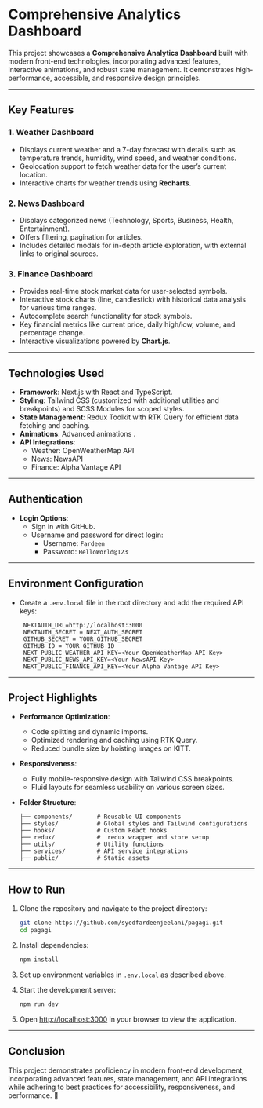 # Comprehensive Analytics Dashboard
This project showcases a **Comprehensive Analytics Dashboard** built with modern front-end technologies, incorporating advanced features, interactive animations, and robust state management. It demonstrates high-performance, accessible, and responsive design principles.

---

## **Key Features**
### **1. Weather Dashboard**
- Displays current weather and a 7-day forecast with details such as temperature trends, humidity, wind speed, and weather conditions.
- Geolocation support to fetch weather data for the user’s current location. 
- Interactive charts for weather trends using **Recharts**.

### **2. News Dashboard**
- Displays categorized news (Technology, Sports, Business, Health, Entertainment).
- Offers filtering, pagination  for articles.
- Includes detailed modals for in-depth article exploration, with external links to original sources.

### **3. Finance Dashboard**
- Provides real-time stock market data for user-selected symbols.
- Interactive stock charts (line, candlestick) with historical data analysis for various time ranges.
- Autocomplete search functionality for stock symbols.
- Key financial metrics like current price, daily high/low, volume, and percentage change.
- Interactive visualizations powered by **Chart.js**.

---

## **Technologies Used**
- **Framework**: Next.js with React and TypeScript.
- **Styling**: Tailwind CSS (customized with additional utilities and breakpoints) and SCSS Modules for scoped styles.
- **State Management**: Redux Toolkit with RTK Query for efficient data fetching and caching.
- **Animations**: Advanced animations .
- **API Integrations**:
  - Weather: OpenWeatherMap API
  - News: NewsAPI
  - Finance: Alpha Vantage API

---

## **Authentication**
- **Login Options**: 
  - Sign in with GitHub.
  - Username and password for direct login:
    - Username: `Fardeen`
    - Password: `HelloWorld@123`

---

## **Environment Configuration**
- Create a `.env.local` file in the root directory and add the required API keys:
  ```env
   NEXTAUTH_URL=http://localhost:3000
   NEXTAUTH_SECRET = NEXT_AUTH_SECRET
   GITHUB_SECRET = YOUR_GITHUB_SECRET
   GITHUB_ID = YOUR_GITHUB_ID 
   NEXT_PUBLIC_WEATHER_API_KEY=<Your OpenWeatherMap API Key>
   NEXT_PUBLIC_NEWS_API_KEY=<Your NewsAPI Key>
   NEXT_PUBLIC_FINANCE_API_KEY=<Your Alpha Vantage API Key>
  ```

---

## **Project Highlights**
- **Performance Optimization**:
  - Code splitting and dynamic imports.
  - Optimized rendering and caching using RTK Query.
  - Reduced bundle size by hoisting images on KITT.
  
 

- **Responsiveness**:
  - Fully mobile-responsive design with Tailwind CSS breakpoints.
  - Fluid layouts for seamless usability on various screen sizes.

- **Folder Structure**:
  ```
  ├── components/       # Reusable UI components
  ├── styles/           # Global styles and Tailwind configurations
  ├── hooks/            # Custom React hooks
  ├── redux/            #  redux wrapper and store setup
  ├── utils/            # Utility functions
  ├── services/         # API service integrations
  ├── public/           # Static assets
  ```

---

## **How to Run**
1. Clone the repository and navigate to the project directory:
   ```bash
   git clone https://github.com/syedfardeenjeelani/pagagi.git
   cd pagagi
   ```

2. Install dependencies:
   ```bash
   npm install
   ```

3. Set up environment variables in `.env.local` as described above.

4. Start the development server:
   ```bash
   npm run dev
   ```

5. Open [http://localhost:3000](http://localhost:3000) in your browser to view the application.

---

## **Conclusion**
This project demonstrates proficiency in modern front-end development, incorporating advanced features, state management, and API integrations while adhering to best practices for accessibility, responsiveness, and performance. 🎉
